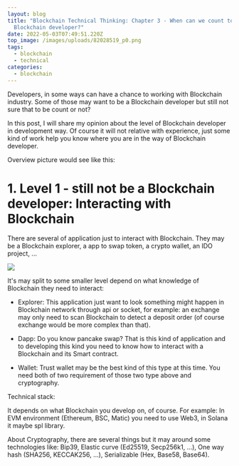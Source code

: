 ```yaml
---
layout: blog
title: "Blockchain Technical Thinking: Chapter 3 - When can we count to be a
  Blockchain developer?"
date: 2022-05-03T07:49:51.220Z
top_image: /images/uploads/82028519_p0.png
tags:
  - blockchain
  - technical
categories:
  - blockchain
---
```

Developers, in some ways can have a chance to working with Blockchain industry. Some of those may want to be a Blockchain developer but still not sure that to be count or not?

In this post, I will share my opinion about the level of Blockchain developer in development way. Of course it will not relative with experience, just some kind of work help you know where you are in the way of Blockchain developer.

<!-- more -->

Overview picture would see like this:


# 1. Level 1 - still not be a Blockchain developer: Interacting with Blockchain

There are several of application just to interact with Blockchain. They may be a Blockchain explorer, a app to swap token, a crypto wallet, an IDO project, ...

![](/images/uploads/pna.png)

It's may split to some smaller level depend on what knowledge of Blockchain they need to interact:

- Explorer: This application just want to look something might happen in Blockchain network through api or socket, for example: an exchange may only need to scan Blockchain to detect a deposit order (of course exchange would be more complex than that).

- Dapp: Do you know pancake swap? That is this kind of application and to developing this kind you need to know how to interact with a Blockchain and its Smart contract.

- Wallet: Trust wallet may be the best kind of this type at this time. You need both of two requirement of those two type above and cryptography.

Technical stack:

It depends on what Blockchain you develop on, of course. For example: In EVM environment (Ethereum, BSC, Matic) you need to use Web3, in Solana it maybe spl library.

About Cryptography, there are several things but it may around some technologies like: Bip39, Elastic curve (Ed25519, Secp256k1, ...), One way hash (SHA256, KECCAK256, ...), Serializable (Hex, Base58, Base64).

